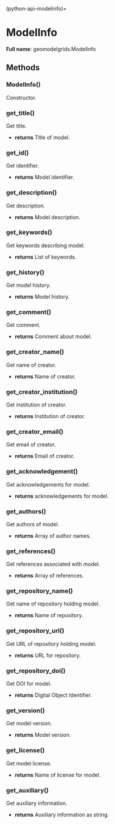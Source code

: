 (python-api-modelinfo)=
# ModelInfo

**Full name**: geomodelgrids.ModelInfo

## Methods

### ModelInfo()

Constructor.

### get_title()

Get title.

- **returns** Title of model.

### get_id()

Get identifier.

- **returns** Model identifier.

### get_description()

Get description.

- **returns** Model description.

### get_keywords()

Get keywords describing model.

- **returns** List of keywords.

### get_history()

Get model history.

- **returns** Model history.

### get_comment()

Get comment.

- **returns** Comment about model.

### get_creator_name()

Get name of creator.

- **returns** Name of creator.

### get_creator_institution()

Get institution of creator.

- **returns** Institution of creator.

### get_creator_email()

Get email of creator.

- **returns** Email of creator.

### get_acknowledgement()

Get acknowledgements for model.

- **returns** acknowledgements for model.

### get_authors()

Get authors of model.

- **returns** Array of author names.

### get_references()

Get references associated with model.

- **returns** Array of references.

### get_repository_name()

Get name of repository holding model.

- **returns** Name of repository.

### get_repository_url()

Get URL of repository holding model.

- **returns** URL for repository.

### get_repository_doi()

Get DOI for model.

- **returns** Digital Object Identifier.

### get_version()

Get model version.

- **returns** Model version.

### get_license()

Get model license.

- **returns** Name of license for model.

### get_auxiliary()

Get auxiliary information.

- **returns** Auxiliary information as string.
